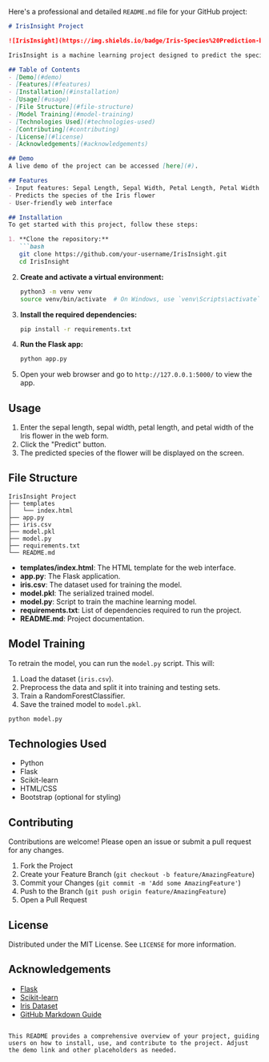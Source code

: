 Here's a professional and detailed `README.md` file for your GitHub project:

```markdown
# IrisInsight Project

![IrisInsight](https://img.shields.io/badge/Iris-Species%20Prediction-brightgreen)

IrisInsight is a machine learning project designed to predict the species of an Iris flower based on its physical characteristics: sepal length, sepal width, petal length, and petal width. This project includes a Flask web application that allows users to input these features and get predictions from a trained model.

## Table of Contents
- [Demo](#demo)
- [Features](#features)
- [Installation](#installation)
- [Usage](#usage)
- [File Structure](#file-structure)
- [Model Training](#model-training)
- [Technologies Used](#technologies-used)
- [Contributing](#contributing)
- [License](#license)
- [Acknowledgements](#acknowledgements)

## Demo
A live demo of the project can be accessed [here](#).

## Features
- Input features: Sepal Length, Sepal Width, Petal Length, Petal Width
- Predicts the species of the Iris flower
- User-friendly web interface

## Installation
To get started with this project, follow these steps:

1. **Clone the repository:**
   ```bash
   git clone https://github.com/your-username/IrisInsight.git
   cd IrisInsight
   ```

2. **Create and activate a virtual environment:**
   ```bash
   python3 -m venv venv
   source venv/bin/activate  # On Windows, use `venv\Scripts\activate`
   ```

3. **Install the required dependencies:**
   ```bash
   pip install -r requirements.txt
   ```

4. **Run the Flask app:**
   ```bash
   python app.py
   ```

5. Open your web browser and go to `http://127.0.0.1:5000/` to view the app.

## Usage
1. Enter the sepal length, sepal width, petal length, and petal width of the Iris flower in the web form.
2. Click the "Predict" button.
3. The predicted species of the flower will be displayed on the screen.

## File Structure
```
IrisInsight Project
├── templates
│   └── index.html
├── app.py
├── iris.csv
├── model.pkl
├── model.py
├── requirements.txt
└── README.md
```

- **templates/index.html**: The HTML template for the web interface.
- **app.py**: The Flask application.
- **iris.csv**: The dataset used for training the model.
- **model.pkl**: The serialized trained model.
- **model.py**: Script to train the machine learning model.
- **requirements.txt**: List of dependencies required to run the project.
- **README.md**: Project documentation.

## Model Training
To retrain the model, you can run the `model.py` script. This will:
1. Load the dataset (`iris.csv`).
2. Preprocess the data and split it into training and testing sets.
3. Train a RandomForestClassifier.
4. Save the trained model to `model.pkl`.

```bash
python model.py
```

## Technologies Used
- Python
- Flask
- Scikit-learn
- HTML/CSS
- Bootstrap (optional for styling)

## Contributing
Contributions are welcome! Please open an issue or submit a pull request for any changes.

1. Fork the Project
2. Create your Feature Branch (`git checkout -b feature/AmazingFeature`)
3. Commit your Changes (`git commit -m 'Add some AmazingFeature'`)
4. Push to the Branch (`git push origin feature/AmazingFeature`)
5. Open a Pull Request

## License
Distributed under the MIT License. See `LICENSE` for more information.

## Acknowledgements
- [Flask](https://flask.palletsprojects.com/)
- [Scikit-learn](https://scikit-learn.org/)
- [Iris Dataset](https://archive.ics.uci.edu/ml/datasets/iris)
- [GitHub Markdown Guide](https://guides.github.com/features/mastering-markdown/)
```

This README provides a comprehensive overview of your project, guiding users on how to install, use, and contribute to the project. Adjust the demo link and other placeholders as needed.